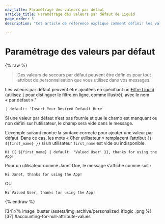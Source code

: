 ```yaml
---
nav_title: Paramétrage des valeurs par défaut
article_title: Paramétrage des valeurs par défaut de Liquid
page_order: 5
description: "Cet article de référence explique comment définir les valeurs de secours par défaut pour tout attribut de personnalisation que vous utilisez dans vos messages."

---
```


# Paramétrage des valeurs par défaut

{% raw %}

> Des valeurs de secours par défaut peuvent être définies pour tout attribut de personnalisation que vous utilisez dans vos messages. 

Les valeurs par défaut peuvent être ajoutées en spécifiant un [Filtre Liquid][3] (utilisez `|` pour distinguer le filtre en ligne, comme illustré), avec le nom « par défaut »."

```
| default: 'Insert Your Desired Default Here'
```

Si une valeur par défaut n’est pas fournie et que le champ est manquant ou non défini sur l’utilisateur, le champ sera vide dans le message.

L’exemple suivant montre la syntaxe correcte pour ajouter une valeur par défaut. Dans ce cas, les mots « Cher utilisateur » remplacent l’attribut `{{ ${first_name} }}` si un utilisateur `first_name` est vide ou indisponible.

```liquid
Hi {{ ${first_name} | default: 'Valued User' }}, thanks for using the App!
```

Pour un utilisateur nommé Janet Doe, le message s’affiche comme suit :

```
Hi Janet, thanks for using the App!
```

OU

```
Hi Valued User, thanks for using the App!
```

{% endraw %}

[3]: http://docs.shopify.com/themes/liquid-documentation/filters
[31]:https://docs.shopify.com/themes/liquid/tags/variable-tags
[32]:https://docs.shopify.com/themes/liquid/tags/iteration-tags
[34]:{% image_buster /assets/img_archive/personalized_iflogic_.png %}
[37]:#accounting-for-null-attribute-values
